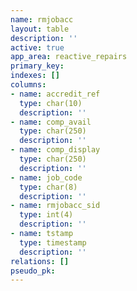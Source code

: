 ```yaml
---
name: rmjobacc
layout: table
description: ''
active: true
app_area: reactive_repairs
primary_key: 
indexes: []
columns:
- name: accredit_ref
  type: char(10)
  description: ''
- name: comp_avail
  type: char(250)
  description: ''
- name: comp_display
  type: char(250)
  description: ''
- name: job_code
  type: char(8)
  description: ''
- name: rmjobacc_sid
  type: int(4)
  description: ''
- name: tstamp
  type: timestamp
  description: ''
relations: []
pseudo_pk: 
---
```



